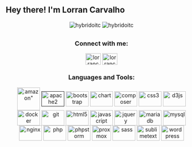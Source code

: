 ## Hey there! I'm Lorran Carvalho

<p align="center">
  <img align="center" src="https://github-readme-stats.vercel.app/api?username=lorrancarvalho&show_icons=true&theme=transparent" alt="hybridoitc" />
  <img align="center" src="https://github-readme-stats.vercel.app/api/top-langs/?username=lorrancarvalho&layout=compact" alt="hybridoitc" />
</p>

##

<h3 align="center">Connect with me:</h3>
<p align="center">
  <a href="https://linkedin.com/in/lorran-carvalho" target="blank"><img align="center" alt="lorrancarvalho" height="30" width="40" src="https://cdn.jsdelivr.net/gh/devicons/devicon/icons/linkedin/linkedin-original.svg" /></a>
  <a href="https://instagram.com/lorrancarvalho0102" target="blank"><img align="center" alt="lorrancarvalho" height="30" width="40" src="https://raw.githubusercontent.com/rahuldkjain/github-profile-readme-generator/master/src/images/icons/Social/instagram.svg" /></a> 
</p>

<h3 align="center">Languages and Tools:</h3>

<p align="center">
  <a href="https://aws.amazon.com/" target="_blank"><img align="center" alt=amazon" height="60" width="60" src="https://cdn.jsdelivr.net/gh/devicons/devicon/icons/amazonwebservices/amazonwebservices-original-wordmark.svg" /></a>
  <a href="" target="_blank"><img align="center" alt="apache2" height="40" width="60" src="https://cdn.jsdelivr.net/gh/devicons/devicon/icons/apache/apache-original-wordmark.svg" /></a>
  <a href="https://getbootstrap.com/" target="_blank"><img align="center" alt="bootstrap" height="40" width="60" src="https://cdn.jsdelivr.net/gh/devicons/devicon/icons/bootstrap/bootstrap-original-wordmark.svg" /></a>
  <a href="https://www.chartjs.org/" target="_blank"><img align="center" alt="chart" height="40" width="60" src="https://www.chartjs.org/media/logo-title.svg" /></a>
  <a href="https://getcomposer.org/" target="_blank"><img align="center" alt="composer" height="40" width="60" src="https://cdn.jsdelivr.net/gh/devicons/devicon/icons/composer/composer-original.svg" /></a>
  <a href="https://www.w3schools.com/css/" target="_blank"><img align="center" alt="css3" height="40" width="60" src="https://cdn.jsdelivr.net/gh/devicons/devicon/icons/css3/css3-original-wordmark.svg" /></a>
  <a href="https://d3js.org/" target="_blank"><img align="center" alt="d3js" height="40" width="60" src="https://cdn.jsdelivr.net/gh/devicons/devicon/icons/d3js/d3js-original.svg" /></a>
  <a href="https://www.docker.com/" target="_blank"><img align="center" alt="docker" height="40" width="60" src="https://cdn.jsdelivr.net/gh/devicons/devicon/icons/docker/docker-original-wordmark.svg" /></a>
  <a href="https://git-scm.com/" target="_blank"><img align="center" alt="git" height="40" width="60" src="https://cdn.jsdelivr.net/gh/devicons/devicon/icons/git/git-original-wordmark.svg" /></a>
  <a href="https://www.w3schools.com/html/" target="_blank"><img align="center" alt="html5" height="40" width="60" src="https://cdn.jsdelivr.net/gh/devicons/devicon/icons/html5/html5-original-wordmark.svg" /></a>
  <a href="https://developer.mozilla.org/en-US/docs/Web/JavaScript" target="_blank"><img align="center" alt="javascript" height="40" width="60" src="https://cdn.jsdelivr.net/gh/devicons/devicon/icons/javascript/javascript-original.svg" /></a>
  <a href="https://jquery.com/" target="_blank"><img align="center" alt="jquery" height="40" width="60" src="https://cdn.jsdelivr.net/gh/devicons/devicon/icons/jquery/jquery-original-wordmark.svg" /></a>
  <a href="https://mariadb.org/" target="_blank"><img align="center" alt="mariadb" height="40" width="60" src="https://mariadb.org/wp-content/themes/twentynineteen-child/icons/mariadb_org_rgb_h.svg" /></a>
  <a href="https://dev.mysql.com/doc/" target="_blank"><img align="center" alt="mysql" height="40" width="60" src="https://cdn.jsdelivr.net/gh/devicons/devicon/icons/mysql/mysql-original-wordmark.svg" /></a>
  <a href="https://www.nginx.com/" target="_blank"><img align="center" alt="nginx" height="40" width="60" src="https://cdn.jsdelivr.net/gh/devicons/devicon/icons/nginx/nginx-original.svg" /></a>
  <a href="https://www.php.net/docs.php" target="_blank"><img align="center" alt="php" height="40" width="60" src="https://cdn.jsdelivr.net/gh/devicons/devicon/icons/php/php-plain.svg" /></a>
  <a href="https://www.jetbrains.com/pt-br/phpstorm/" target="_blank"><img align="center" alt="phpstorm" height="40" width="60" src="https://cdn.jsdelivr.net/gh/devicons/devicon/icons/phpstorm/phpstorm-original-wordmark.svg" /></a>
  <a href="https://www.proxmox.com/en/downloads" target="_blank"><img align="center" alt="proxmox" height="40" width="50" src="https://styles.redditmedia.com/t5_2w0wn/styles/communityIcon_l9fx4v8n3cw71.png" /></a>
  <a href="https://sass-lang.com/" target="_blank"><img align="center" alt="sass" height="40" width="60" src="https://cdn.jsdelivr.net/gh/devicons/devicon/icons/sass/sass-original.svg" /></a>
  <a href="https://www.sublimetext.com/" target="_blank"><img align="center" alt="sublimetext" height="40" width="60" src="https://cdn.worldvectorlogo.com/logos/sublime-text.svg" /></a>
  <a href="https://br.wordpress.org/" target="_blank"><img align="center" alt="wordpress" height="40" width="60" src="https://cdn.jsdelivr.net/gh/devicons/devicon/icons/wordpress/wordpress-original.svg" /></a>   
</p>
